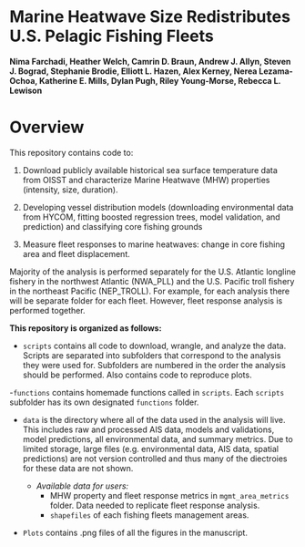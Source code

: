 # Marine Heatwave Size Redistributes U.S. Pelagic Fishing Fleets

**Nima Farchadi, Heather Welch, Camrin D. Braun, Andrew J. Allyn, Steven J. Bograd, Stephanie Brodie, Elliott L. Hazen, Alex Kerney, Nerea Lezama-Ochoa, Katherine E. Mills, Dylan Pugh, Riley Young-Morse, Rebecca L. Lewison**

# Overview

This repository contains code to:

1. Download publicly available historical sea surface temperature data from OISST and characterize Marine Heatwave (MHW) properties (intensity, size, duration).

2. Developing vessel distribution models (downloading environmental data from HYCOM, fitting boosted regression trees, model validation, and prediction) and classifying core fishing grounds

3. Measure fleet responses to marine heatwaves: change in core fishing area and fleet displacement.

Majority of the analysis is performed separately for the U.S. Atlantic longline fishery in the northwest Atlantic (NWA_PLL) and the U.S. Pacific troll fishery in the northeast Pacific (NEP_TROLL). For example, for each analysis there will be separate folder for each fleet. However, fleet response analysis is performed together. 


**This repository is organized as follows:**

- `scripts` contains all code to download, wrangle, and analyze the data. Scripts are separated into subfolders that correspond to the analysis they were used for. Subfolders are numbered in the order the analysis should be performed. Also contains code to reproduce plots. 

-`functions` contains homemade functions called in `scripts`. Each `scripts` subfolder has its own designated `functions` folder.

- `data` is the directory where all of the data used in the analysis will live. This includes raw and processed AIS data, models and validations, model predictions, all environmental data, and summary metrics. Due to limited storage, large files (e.g. environmental data, AIS data, spatial predictions) are not version controlled and thus many of the diectroies for these data are not shown.
    - *Available data for users:*
        - MHW property and fleet response metrics in `mgmt_area_metrics` folder. Data needed to replicate fleet response analysis.
        - `shapefiles` of each fishing fleets management areas.

- `Plots` contains .png files of all the figures in the manuscript. 